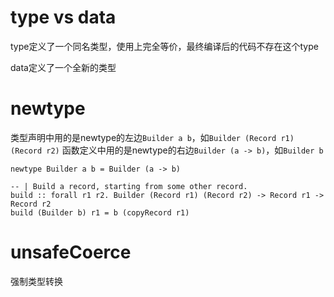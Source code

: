 # type vs data

type定义了一个同名类型，使用上完全等价，最终编译后的代码不存在这个type

data定义了一个全新的类型

# newtype

类型声明中用的是newtype的左边``Builder a b``，如``Builder (Record r1) (Record r2)``
函数定义中用的是newtype的右边``Builder (a -> b)``，如``Builder b``

```
newtype Builder a b = Builder (a -> b)

-- | Build a record, starting from some other record.
build :: forall r1 r2. Builder (Record r1) (Record r2) -> Record r1 -> Record r2
build (Builder b) r1 = b (copyRecord r1)
```

# unsafeCoerce

强制类型转换